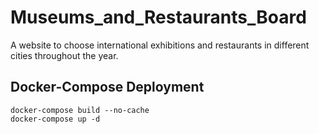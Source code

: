 # Museums_and_Restaurants_Board
A website to choose international exhibitions and restaurants in different cities throughout the year.

## Docker-Compose Deployment

```shell
docker-compose build --no-cache
docker-compose up -d
```